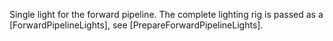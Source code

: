 Single light for the forward pipeline. The complete lighting rig is passed as a [ForwardPipelineLights], see [PrepareForwardPipelineLights].